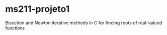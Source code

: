 # ms211-projeto1
Bisection and Newton iterative methods in C for finding roots of real-valued functions
